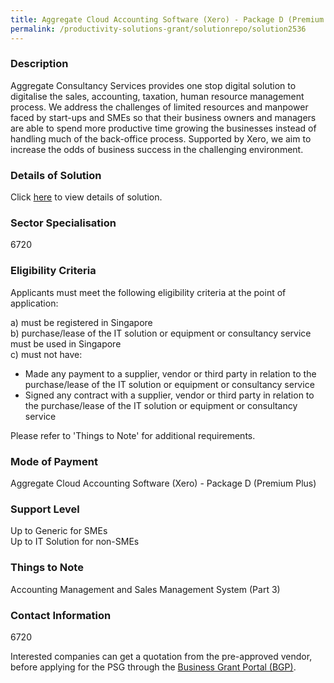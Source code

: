 ```yaml
---
title: Aggregate Cloud Accounting Software (Xero) - Package D (Premium Plus)
permalink: /productivity-solutions-grant/solutionrepo/solution2536
---
```


### Description

Aggregate Consultancy Services provides one stop digital solution to digitalise the sales, accounting, taxation, human resource management process. We address the challenges of limited resources and manpower faced by start-ups and SMEs so that their business owners and managers are able to spend more productive time growing the businesses instead of handling much of the back-office process. Supported by Xero, we aim to increase the odds of business success in the challenging environment.

### Details of Solution

Click <a href='Aggregate Consultancy Services Pte. Ltd.' target='_blank' rel='noopener'>here</a> to view details of solution.

### Sector Specialisation

 6720 

### Eligibility Criteria

Applicants must meet the following eligibility criteria at the point of application:

a) must be registered in Singapore <br>
b) purchase/lease of the IT solution or equipment or consultancy service must be used in Singapore <br>
c) must not have:
- Made any payment to a supplier, vendor or third party in relation to the purchase/lease of the IT solution or equipment or consultancy service
- Signed any contract with a supplier, vendor or third party in relation to the purchase/lease of the IT solution or equipment or consultancy service

Please refer to 'Things to Note' for additional requirements.

### Mode of Payment
Aggregate Cloud Accounting Software (Xero) - Package D (Premium Plus)

### Support Level
Up to Generic for SMEs <br>
Up to IT Solution for non-SMEs

### Things to Note
Accounting Management and Sales Management System (Part 3)

### Contact Information
6720

Interested companies can get a quotation from the pre-approved vendor, before applying for the PSG through the <a target='_blank' rel='noopener' href='https://www.businessgrants.gov.sg/'>Business Grant Portal (BGP)</a>.
